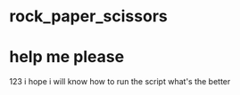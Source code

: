 # rock_paper_scissors
# help me please
123
i hope i will know how to run the script
what's the better
